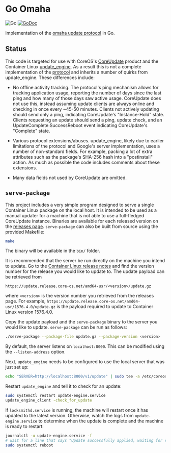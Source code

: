 # Go Omaha

![Go](https://github.com/kinvolk/go-omaha/workflows/Go/badge.svg)
[![GoDoc](https://godoc.org/github.com/coreos/go-omaha/omaha?status.svg)](https://godoc.org/github.com/coreos/go-omaha/omaha)

Implementation of the [omaha update protocol](https://github.com/google/omaha) in Go.

## Status

This code is targeted for use with CoreOS's [CoreUpdate](https://coreos.com/products/coreupdate/) product and the Container Linux [update_engine](https://github.com/coreos/update_engine).
As a result this is not a complete implementation of the [protocol](https://github.com/google/omaha/blob/master/doc/ServerProtocolV3.md) and inherits a number of quirks from update_engine.
These differences include:

 - No offline activity tracking.
   The protocol's ping mechanism allows for tracking application usage, reporting the number of days since the last ping and how many of those days saw active usage.
   CoreUpdate does not use this, instead assuming update clients are always online and checking in once every ~45-50 minutes.
   Clients not actively updating should send only a ping, indicating CoreUpdate's "Instance-Hold" state.
   Clients requesting an update should send a ping, update check, and an UpdateComplete:SuccessReboot event indicating CoreUpdate's "Complete" state.

 - Various protocol extensions/abuses.
   update_engine, likely due to earlier limitations of the protocol and Google's server implementation, uses a number of non-standard fields.
   For example, packing a lot of extra attributes such as the package's SHA-256 hash into a "postinstall" action.
   As much as possible the code includes comments about these extensions.

 - Many data fields not used by CoreUpdate are omitted.
 
## `serve-package`

This project includes a very simple program designed to serve a single Container Linux package on the local host. It is intended to be used as a manual updater for a machine that is not able to use a full-fledged CoreUpdate instance. Binaries are available for each released version on the [releases page](https://github.com/coreos/go-omaha/releases). `serve-package` can also be built from source using the provided Makefile:

```bash
make
```

The binary will be available in the `bin/` folder.

It is recommended that the server be run directly on the machine you intend to update. Go to the [Container Linux release notes](https://coreos.com/releases/) and find the version number for the release you would like to update to. The update payload can be retrieved from

```
https://update.release.core-os.net/amd64-usr/<version>/update.gz
```

where `<version>` is the version number you retrieved from the releases page. For example, `https://update.release.core-os.net/amd64-usr/1576.4.0/update.gz` is the payload required to update to Container Linux version 1576.4.0.

Copy the update payload and the `serve-package` binary to the server you would like to update. `serve-package` can be run as follows:

```bash
./serve-package --package-file update.gz --package-version <version>
```

By default, the server listens on `localhost:8000`. This can be modified using the `--listen-address` option.

Next, `update_engine` needs to be configured to use the local server that was just set up:

```bash
echo "SERVER=http://localhost:8000/v1/update" | sudo tee -a /etc/coreos/update.conf
```

Restart `update_engine` and tell it to check for an update:

```bash
sudo systemctl restart update-engine.service
update_engine_client -check_for_update
```

If `locksmithd.service` is running, the machine will restart once it has updated to the latest version. Otherwise, watch the logs from `update-engine.service` to determine when the update is complete and the machine is ready to restart:

```bash
journalctl -u update-engine.service -f
# wait for a line that says "Update successfully applied, waiting for reboot"
sudo systemctl reboot
```

